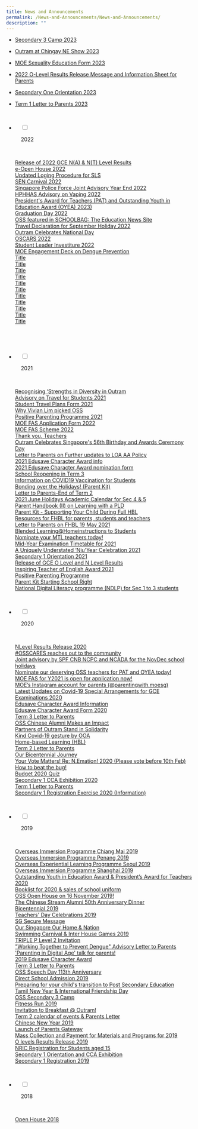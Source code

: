 ```yaml
---
title: News and Announcements
permalink: /News-and-Announcements/News-and-Announcements/
description: ""
---
```

*   [Secondary 3 Camp 2023](/news/Secondary-3-Camp-2023/)
*   [Outram at Chingay NE Show 2023](/news/Outram-at-Chingay-NE-Show-2023/)
*   [MOE Sexuality Education Form 2023](/files/News%20&%20Announcements/2023/2023%20Info%20on%20SEd%20for%20schs%20website%20Secondary%20Schools%2017-19.pdf) 
    
*   [2022 O-Level Results Release Message and Information Sheet for Parents](/files/News%20&%20Announcements/2023/2022%20O-Level%20Results%20Release%20Message%20and%20Information%20Sheet%20for%20Parents_final.pdf)
    
*   [Secondary One Orientation 2023](/news/Secondary-1-Orientation-2023/)
*   [Term 1 Letter to Parents 2023](/files/News%20&%20Announcements/2023/2023%20Term%201%20Letter%20to%20Parents%20Final.pdf)

<ul class="jekyllcodex_accordion">

	
  <li>

    <input type="checkbox" id="accordion1">

    <label for="accordion1">2022</label>

    <div>

<p>
	<a href="/news/2022/Release-of-2022-GCE-NA-and-NT-Level-Results/">Release of 2022 GCE N(A) & N(T) Level Results</a><br>
	<a href="https://sites.google.com/view/osseopenhouse/welcome-to-oss">e-Open House 2022</a><br>
	<a href="/files/News%20&%20Announcements/2022%20NEW/SLS%20Updated%20Login-27Oct2022%20SecJCCI.pdf)">Updated Loging Procedure for SLS</a><br>
	<a href="/news/2022/SEN-Carnival-2022/">SEN Carnival 2022</a><br>
	<a href="/files/News%20&%20Announcements/2022%20NEW/Joint%20Advisory%20Year%20End%202022.pdf">Singapore Police Force Joint Advisory Year End 2022</a><br>
	<a href="/files/News%20&%20Announcements/2022%20NEW/HPB%20HSA%20advisory%20on%20vaping.pdf">HPHHAS Advisory on Vaping 2022</a><br>
	<a href="/news-and-announcements/President-Award-for-Teachers-and-Outstanding-Youth-in-Education-Award-2023/">President's Award for Teachers (PAT) and Outstanding Youth in Education Award (OYEA) 2023)</a><br>
	<a href="/news-and-announcements/Graduation-Day-2022/">Graduation Day 2022</a><br>
	<a href="https://www.schoolbag.edu.sg/story/it-takes-a-village-to-support-a-student">OSS featured in SCHOOLBAG: The Education News Site</a><br>
	<a href="/files/News%20&%20Announcements/Travel%20Declaration%20for%202022/Travel%20Declaration%20for%20September%20Holiday%202022.pdf">Travel Declaration for September Holiday 2022</a><br>
	<a href="/news-and-announcements/Outram-Celebrates-National-Day/">Outram Celebrates National Day</a><br>
	<a href="/news-and-announcements/oscar-2022/">OSCARS 2022</a><br>
	<a href="/news-and-announcements/Student-Leader-Investiture-2022/">Student Leader Investiture 2022</a><br>
	<a href="Link">MOE Engagement Deck on Dengue Prevention</a><br>
	<a href="Link">Title</a><br>
	<a href="Link">Title</a><br>
	<a href="Link">Title</a><br>
	<a href="Link">Title</a><br>
	<a href="Link">Title</a><br>
	<a href="Link">Title</a><br>
	<a href="Link">Title</a><br>
	<a href="Link">Title</a><br>
	<a href="Link">Title</a><br>
	<a href="Link">Title</a><br>
	<a href="Link">Title</a><br>

</p>

    </div>

</li>	
	
  <li>

    <input type="checkbox" id="accordion2">

    <label for="accordion1">2021</label>

    <div>
			
<a href="/news-and-announcements/2021/Recognising-Strengths-in-Diversity-in-Outram/">Recognising ‘Strengths in Diversity in Outram</a><br>
<a href="files/News%20&%20Announcements/2021/Ad%20on%20Travel%20for%20Students%202021/Advisory%20on%20Travel%20for%20Students%202021.pdf">Advisory on Travel for Students 2021</a><br>
			<a href="files/News%20&%20Announcements/2021/Student%20Travel%20Plans%20Form%202021/Student%20Travel%20Plans%20Form%202021.pdf">Student Travel Plans Form 2021</a><br>
			<a href="/news-and-announcements/2021/Why-Vivian-Lim-picked-OSS/">Why Vivian Lim picked OSS</a><br>
			<a href="files/News%20&%20Announcements/2021/Positive%20Parent%20Programme%202021/Positive%20Parenting%20Programme%202021.pdf">Positive Parenting Programme 2021</a><br>
			<a href="files/News%20&%20Announcements/2021/MOE%20FAS%20App%20Form%202022/MOE%20FAS%20Application%20Form%202022.pdf">MOE FAS Application Form 2022</a><br>
			<a href="files/News%20&%20Announcements/2021/MOE%20FAS%20Scheme%202022/MOE%20FAS%20Scheme%202022.pdf">MOE FAS Scheme 2022</a><br>
			<a href="/news-and-announcements/2021/Thank-you-Teachers/">Thank you, Teachers</a><br>
			<a href="/news-and-announcements/2021/Outram-Celebrates-Singapores-56th-Birthday-and-Awards-Ceremony-Day/">Outram Celebrates Singapore's 56th Birthday and Awards Ceremony Day</a><br>
			<a href="files/News%20&%20Announcements/2021/Letter%20to%20Par%20to%20LOA%20AA%20Policy/Letter%20to%20Parents%20on%20Further%20updates%20to%20LOA%20AA%20Policy.pdf">Letter to Parents on Further updates to LOA AA Policy</a><br>
			<a href="files/News%20&%20Announcements/2021/2021%20Edu%20Character%20Award%20info/2021%20Edusave%20Character%20Award%20info.pdf">2021 Edusave Character Award info</a><br>
			<a href="files/News%20&%20Announcements/2021/2021%20Edu%20Cha%20Aw%20nom%20form/2021%20Edusave%20Character%20Award%20nomination%20form.pdf">2021 Edusave Character Award nomination form</a><br>
			<a href="files/News%20&%20Announcements/2021/School%20Reopening%20in%20Term%203/School%20Reopening%20in%20Term%203.pdf">School Reopening in Term 3</a><br>
			<a href="/news-and-announcements/2021/Information-on-COVID-19-Vaccination-for-Students/">Information on COVID19 Vaccination for Students</a><br>
			<a href="files/News%20&%20Announcements/2021/Bonding%20Holidays!%20(Parent%20Kit)/Bonding%20over%20the%20Holidays!%20(Parent%20Kit).pdf">Bonding over the Holidays! (Parent Kit)</a><br>
			<a href="files/News%20&%20Announcements/2021/Letter%20to%20Parents%20End%20of%20T%202/Letter%20to%20Parents-End%20of%20Term%202.pdf">Letter to Parents-End of Term 2</a><br>
			<a href="files/News%20&%20Announcements/2021/2021%20June%20Hols%20Acad%20Cal%20for%2045/2021%20June%20Holidays%20Academic%20Calendar%20for%20Sec%204%20&%205.pdf">2021 June Holidays Academic Calendar for Sec 4 & 5</a><br>
			<a href="files/News%20&%20Announcements/2021/Parent%20Handbook%20(II)%20on%20a%20PLD/Parent%20Handbook%20(II)%20on%20Learning%20with%20a%20PLD.pdf">Parent Handbook (II) on Learning with a PLD</a><br>
			<a href="files/News%20&%20Announcements/2021/Parent%20Kit%20%20%20Su%20Your%20Child%20HBL/Parent%20Kit%20-%20Supporting%20Your%20Child%20During%20Full%20HBL.pdf">Parent Kit - Supporting Your Child During Full HBL</a><br>
			<a href="https://outramsec-moe-edu-sg-admin.cwp.sg/oss/resources-for-fhbl-for-parents-students-and-teachers">Resources for FHBL for parents, students and teachers</a><br>
			<a href="files/News%20&%20Announcements/2021/Letter%20to%20Par%20on%20FHBL%20May%202021/Letter%20to%20Parents%20on%20FHBL%2019%20May%202021.pdf">Letter to Parents on FHBL 19 May 2021</a><br>
			<a href="files/News%20&%20Announcements/2021/Blended%20Learnme%20Ins%20to%20Stud/Blended%20Learning@Homeinstructions%20to%20Students.pdf">Blended Learning@Homeinstructions to Students</a><br>
			<a href="files/News%20&%20Announcements/2021/Nom%20your%20MTL%20teachers%20today!/Nominate%20your%20MTL%20teachers%20today!.pdf">Nominate your MTL teachers today!</a><br>
			<a href="files/News%20&%20Announcements/2021/Mid%20Year%20Exam%20Time%20for%202021/Mid-Year%20Examination%20Timetable%20for%202021.pdf">Mid-Year Examination Timetable for 2021</a><br>
			<a href="/news-and-announcements/2021/A-Uniquely-Understated-NiuYear-Celebration-2021/">A Uniquely Understated ‘Niu’Year Celebration 2021</a><br>
			<a href="/news-and-announcements/2021/Secondary-1-Orientation-2021/">Secondary 1 Orientation 2021</a><br>
			<a href="/news-and-announcements/2021/Release-of-GCE-O-Level-and-N-Level-Results/">Release of GCE O Level and N Level Results</a><br>
			<a href="/news-and-announcements/2021/Inspiring-Teacher-of-English-Award-2021/">Inspiring Teacher of English Award 2021</a><br>
			<a href="files/News%20&%20Announcements/2021/Positive%20Parenting%20Programme/Positive%20Parenting%20Programme.pdf">Positive Parenting Programme</a><br>
			<a href="/news-and-announcements/2021/Parent-Kit-Starting-School-Right/">Parent Kit Starting School Right</a><br>
			<a href="/news-and-announcements/2021/National-Digital-Literacy-programme-NDLP-for-Sec-1-to-3-students/">National Digital Literacy programme (NDLP) for Sec 1 to 3 students</a>
		

    </div>

</li>
	<li>

    <input type="checkbox" id="accordion3">

    <label for="accordion2">2020</label>

    <div>

<a href="/news/OSS-2020/N-Level-Results-Release-2020/">NLevel Results Release 2020</a><br>
			<a href="/news/OSS-2020/OSSCARES-reaches-out-to-the-community/">#OSSCARES reaches out to the community</a><br>
			<a href="files/News%20&%20Announcements/2020/Joint%20advisory%20by%20SPF%20CNB%20NCPC%20and%20NCADA%20for%20the%20NovDec%20school%20holidays.pdf">Joint advisory by SPF CNB NCPC and NCADA for the NovDec school holidays</a><br>
			<a href="files/News%20&%20Announcements/2020/Nominate%20our%20deserving%20OSS%20teachers%20for%20PAT%20and%20OYEA%20today!.pdf">Nominate our deserving OSS teachers for PAT and OYEA today!</a><br>
			<a href="/news/OSS-2020/MOE-FAS-for-Y2021-is-open-for-application-now/">MOE FAS for Y2021 is open for application now!</a><br>
			<a href="/links/Teachers/">MOE’s Instagram account for parents (@parentingwith.moesg)</a><br>
			<a href="files/News%20&%20Announcements/2020/Latest%20Updates%20on%20Covid-19%20Special%20Arrangements%20for%20GCE%20Examinations%202020.pdf">Latest Updates on Covid-19 Special Arrangements for GCE Examinations 2020</a><br>
			<a href="files/News%20&%20Announcements/2020/Edusave%20Character%20Award%20Information.pdf">Edusave Character Award Information</a><br>
			<a href="files/News%20&%20Announcements/2020/Edusave%20Character%20Award%20Form%202020.pdf">Edusave Character Award Form 2020</a><br>
			<a href="files/News%20&%20Announcements/2020/Term%203%20Letter%20to%20Parents.pdf">Term 3 Letter to Parents</a><br>
			<a href="/news/OSS-2020/OSS-Chinese-Alumni-Makes-an-Impact/">OSS Chinese Alumni Makes an Impact</a><br>
			<a href="/news/OSS-2020/Partners-of-Outram-Stand-in-Solidarity/">Partners of Outram Stand in Solidarity</a><br>
			<a href="/news/OSS-2020/Kind-Covid-19-gesture-by-OOA/">Kind Covid-19 gesture by OOA</a><br>
			<a href="/news/OSS-2020/Home-based-Learning-HBL/">Home-based Learning (HBL)</a><br>
			<a href="files/News%20&%20Announcements/2020/Term%202%20Letter%20to%20Parents.pdf">Term 2 Letter to Parents</a><br>
			<a href="/news/OSS-2020/Our-Bicentennial-Journey/">Our Bicentennial Journey</a><br>
			<a href="https://sweetspot.straitstimes.com/nemation/student-belowaverage/">Your Vote Matters! Re: N.Emation! 2020 (Please vote before 10th Feb)</a><br>
			<a href="/news/OSS-2020/How-to-beat-the-bug/">How to beat the bug!</a><br>
			<a href="files/News%20&%20Announcements/2020/Budget%202020%20Quiz.pdf">Budget 2020 Quiz</a><br>
			<a href="/news/OSS-2020/Secondary-1-CCA-Exhibition-2020/">Secondary 1 CCA Exhibition 2020</a><br>
			<a href="files/News%20&%20Announcements/2020/Term%201%20Letter%20to%20Parents.pdf">Term 1 Letter to Parents</a><br>
			<a href="/news/OSS-2020/Secondary-One-Registration-Exercise-2020/">Secondary 1 Registration Exercise 2020 (Information)</a>

    </div>

</li>
	
<li>

    <input type="checkbox" id="accordion4">

    <label for="accordion3">2019</label>

    <div>

<a href="/news/OSS-2019/Overseas-Immersion-Programme-Chiang-Mai-2019/">Overseas Immersion Programme Chiang Mai 2019</a><br>
			<a href="/news/OSS-2019/Overseas-Immersion-Programme-Penang-2019/">Overseas Immersion Programme Penang 2019</a><br>
			<a href="/news/OSS-2019/Overseas-Experiential-Learning-Programme-Seoul-2019/">Overseas Experiential Learning Programme Seoul 2019</a><br>
			<a href="/news/OSS-2019/Overseas-Immersion-Programme-Shanghai-2019/">Overseas Immersion Programme Shanghai 2019</a><br>
			<a href="/news/OSS-2019/Outstanding-Youth-in-Education-Award-Presidents-Award-for-Teachers-2020/">Outstanding Youth in Education Award & President’s Award for Teachers 2020</a><br>
			<a href="/news/OSS-2019/Booklist-for-2020-sales-of-school-uniform/">Booklist for 2020 & sales of school uniform</a><br>
			<a href="/news/OSS-2019/OSS-Open-House-on-16-November-2019/">OSS Open House on 16 November 2019!</a><br>
			<a href="/news/OSS-2019/The-Chinese-Stream-Alumni-50th-Anniversary-Dinner/">The Chinese Stream Alumni 50th Anniversary Dinner</a><br>
			<a href="/news/OSS-2019/Bicentennial-2019/">Bicentennial 2019</a><br>
			<a href="/news/OSS-2019/Teachers-Day-Celebrations-2019/">Teachers' Day Celebrations 2019</a><br>
			<a href="/news/OSS-2019/SG-Secure-Message/">SG Secure Message</a><br>
			<a href="/news/OSS-2019/Our-Singapore-Our-Home-Nation/">Our Singapore Our Home & Nation</a><br>
			<a href="/news/OSS-2019/Swimming-Carnival-Inter-House-Games-2019/">Swimming Carnival & Inter House Games 2019</a><br>
			<a href="files/News%20&%20Announcements/2019/TRIPLE%20P%20level%202%20Invitation.pdf">TRIPLE P Level 2 Invitation</a><br>
			<a href="files/News%20&%20Announcements/2019/Working%20Together%20to%20Prevent%20Dengue%20Advisory%20Letter%20to%20Parents.pdf">"Working Together to Prevent Dengue" Advisory Letter to Parents</a><br>
			<a href="/news/OSS-2019/Parenting-in-Digital-Age-talk-for-parents/">'Parenting in Digital Age' talk for parents!</a><br>
			<a href="/news/OSS-2019/2019-Edusave-Character-Award/">2019 Edusave Character Award</a><br>
			<a href="files/News%20&%20Announcements/2019/Term%203%20Letter%20to%20Parents.pdf">Term 3 Letter to Parents</a><br>
			<a href="/news/OSS-2019/OSS-Speech-Day-113th-Anniversary/">OSS Speech Day 113th Anniversary</a><br>
			<a href="/news/OSS-2019/Direct-School-Admission-2019/">Direct School Admission 2019</a><br>
			<a href="/news/OSS-2019/Preparing-for-your-childs-transition-to-Post-Secondary-Education/">Preparing for your child's transition to Post Secondary Education</a><br>
			<a href="/news/OSS-2019/Tamil-New-Year-International-Friendship-Day/">Tamil New Year & International Friendship Day</a><br>
			<a href="/news/OSS-2019/OSS-Secondary-3-Camp/">OSS Secondary 3 Camp</a><br>
			<a href="/news/OSS-2019/Fitness-Run-2019/">Fitness Run 2019</a><br>
			<a href="/news/OSS-2019/Invitation-to-Breakfast-Outram/">Invitation to Breakfast @ Outram!</a><br>
			<a href="files/News%20&%20Announcements/2019/Term%202%20calendar%20of%20events%20&%20Parents%20Letter.pdf">Term 2 calendar of events & Parents Letter</a><br>
			<a href="/news/OSS-2019/Chinese-New-Year-2019/">Chinese New Year 2019</a><br>
			<a href="/news/OSS-2019/Launch-of-Parents-Gateway/">Launch of Parents Gateway</a><br>
			<a href="/news/OSS-2019/Mass-Collection-and-Payment-for-Materials-and-Programs-for-2019/">Mass Collection and Payment for Materials and Programs for 2019</a><br>
			<a href="/news/OSS-2019/O-levels-Results-Release-2019/">O levels Results Release 2019</a><br>
			<a href="/news/OSS-2019/NRIC-Registration-for-Students-aged-15/">NRIC Registration for Students aged 15</a><br>
			<a href="/news/OSS-2019/Secondary-1-Orientation-and-CCA-Exhibition/">Secondary 1 Orientation and CCA Exhibition</a><br>
			<a href="/news/OSS-2019/Secondary-1-Registration-2019/">Secondary 1 Registration 2019</a>

    </div>

</li>
	
<li>

    <input type="checkbox" id="accordion5">

    <label for="accordion4">2018</label>

    <div>

<a href="/news/Open-House-2018/">Open House 2018</a>

    </div>

</li>
	
	

	
</ul>